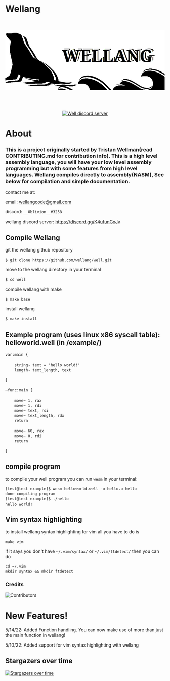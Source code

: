 # Wellang

<div align="center">
  <br />
  <p>
    <a href="https://github.com/wellang/wellang.git"><img src="https://github.com/wellang/well/blob/main/wellang.png" width="800" alt="wellang" /></a>
  </p>
  <br />
  <p>
    <br> <a href="https://discord.gg/3mdNFb8ZyE"><img src="https://img.shields.io/discord/957338481108074517?color=5865F2&logo=discord&logoColor=white" alt="Well discord server" /></a> </br>
  </p>
</div>

# About
	
### This is a project originally started by Tristan Wellman(read CONTRIBUTING.md for contribution info). This is a high level assembly language, you will have your low level assembly programming but with some features from high level languages. Wellang compiles directly to assembly(NASM), See below for compilation and simple documentation.

contact me at:

email: wellangcode@gmail.com

discord: ``__Oblivion__#3258``

wellang discord server: https://discord.gg/K4ufunGxJv

## Compile Wellang

git the wellang github repository

``$ git clone https://github.com/wellang/well.git``

move to the wellang directory in your terminal

``$ cd well``

compile wellang with make

``$ make base``

install wellang

``$ make install``

## Example program (uses linux x86 syscall table): helloworld.well (in /example/)

```
var:main {

	string~ text = 'hello world!'
	length~ text_length, text

}

~func:main {

	move~ 1, rax
	move~ 1, rdi
	move~ text, rsi
	move~ text_length, rdx
	return

	move~ 60, rax
	move~ 0, rdi 
	return

}

```

## compile program
to compile your well program you can run ``wesm`` in your terminal:
```
[test@test example]$ wesm helloworld.well -o hello.o hello
done compiling program
[test@test example]$ ./hello
hello world!
```

## Vim syntax highlighting
to install wellang syntax highlighting for vim all you have to do is
```
make vim
```

if it says you don't have ``~/.vim/syntax/`` or ``~/.vim/ftdetect/`` then you can do
```
cd ~/.vim
mkdir syntax && mkdir ftdetect
```

### Credits
![Contributors](https://contrib.rocks/image?repo=wellang/well)

# New Features!

5/14/22: Added Function handling. You can now make use of more than just the main function in wellang!

5/10/22: Added support for vim syntax highlighting with wellang

## Stargazers over time

[![Stargazers over time](https://starchart.cc/wellang/well.svg)](https://starchart.cc/wellang/well)

